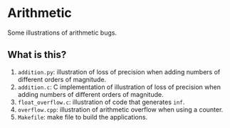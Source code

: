# Arithmetic
Some illustrations of arithmetic bugs.

## What is this?
1. `addition.py`: illustration of loss of precision when adding numbers
    of different orders of magnitude.
1. `addition.c`: C implementation of illustration of loss of precision
    when adding numbers of different orders of magnitude.
1. `float_overflow.c`: illustration of code that generates `inf`.
1. `overflow.cpp`: illustration of arithmetic overflow when using a
    counter.
1. `Makefile`: make file to build the applications.
